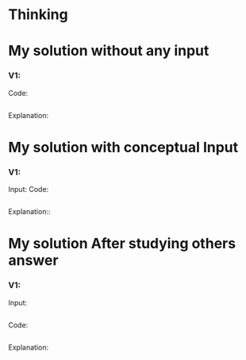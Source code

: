 # Thinking




# My solution without any input

### V1:
Code:
```js

```
Explanation:

# My solution with conceptual Input

### V1: 
Input:
Code:
```js

```
Explanation::

# My solution After studying others answer

### V1: 
Input:
```js

```
Code:
```js

```
Explanation:

